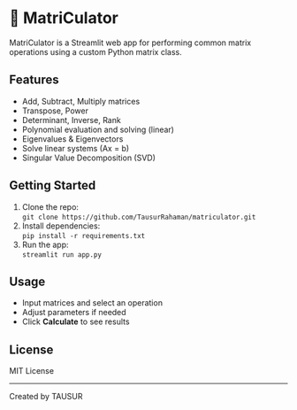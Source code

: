 # 🧮 MatriCulator

MatriCulator is a Streamlit web app for performing common matrix operations using a custom Python matrix class.

## Features

- Add, Subtract, Multiply matrices  
- Transpose, Power  
- Determinant, Inverse, Rank  
- Polynomial evaluation and solving (linear)  
- Eigenvalues & Eigenvectors  
- Solve linear systems (Ax = b)  
- Singular Value Decomposition (SVD)

## Getting Started

1. Clone the repo:  
   `git clone https://github.com/TausurRahaman/matriculator.git`  
2. Install dependencies:  
   `pip install -r requirements.txt`  
3. Run the app:  
   `streamlit run app.py`

## Usage

- Input matrices and select an operation  
- Adjust parameters if needed  
- Click **Calculate** to see results

## License

MIT License

---

Created by TAUSUR  
